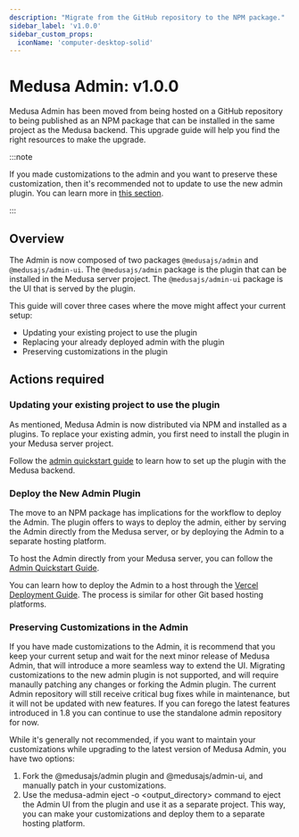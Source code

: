 ```yaml
---
description: "Migrate from the GitHub repository to the NPM package."
sidebar_label: 'v1.0.0'
sidebar_custom_props:
  iconName: 'computer-desktop-solid'
---
```


# Medusa Admin: v1.0.0

Medusa Admin has been moved from being hosted on a GitHub repository to being published as an NPM package that can be installed in the same project as the Medusa backend. This upgrade guide will help you find the right resources to make the upgrade.

:::note

If you made customizations to the admin and you want to preserve these customization, then it's recommended not to update to use the new admin plugin. You can learn more in [this section](#preserving-customizations-in-the-admin).

:::

## Overview

The Admin is now composed of two packages `@medusajs/admin` and `@medusajs/admin-ui`. The `@medusajs/admin` package is the plugin that can be installed in the Medusa server project. The `@medusajs/admin-ui` package is the UI that is served by the plugin.

This guide will cover three cases where the move might affect your current setup:

- Updating your existing project to use the plugin
- Replacing your already deployed admin with the plugin
- Preserving customizations in the plugin

## Actions required

### Updating your existing project to use the plugin

As mentioned, Medusa Admin is now distributed via NPM and installed as a plugins. To replace your existing admin, you first need to install the plugin in your Medusa server project.

Follow the [admin quickstart guide](../../admin/quickstart.mdx) to learn how to set up the plugin with the Medusa backend.

### Deploy the New Admin Plugin

The move to an NPM package has implications for the workflow to deploy the Admin. The plugin offers to ways to deploy the admin, either by serving the Admin directly from the Medusa server, or by deploying the Admin to a separate hosting platform.

To host the Admin directly from your Medusa server, you can follow the [Admin Quickstart Guide](../../admin/quickstart.mdx).

You can learn how to deploy the Admin to a host through the [Vercel Deployment Guide](../../deployments/admin/deploying-on-vercel.md). The process is similar for other Git based hosting platforms.

### Preserving Customizations in the Admin

If you have made customizations to the Admin, it is recommend that you keep your current setup and wait for the next minor release of Medusa Admin, that will introduce a more seamless way to extend the UI. Migrating customizations to the new admin plugin is not supported, and will require manaully patching any changes or forking the Admin plugin. The current Admin repository will still receive critical bug fixes while in maintenance, but it will not be updated with new features. If you can forego the latest features introduced in 1.8 you can continue to use the standalone admin repository for now.

While it's generally not recommended, if you want to maintain your customizations while upgrading to the latest version of Medusa Admin, you have two options:

1. Fork the @medusajs/admin plugin and @medusajs/admin-ui, and manually patch in your customizations.
2. Use the medusa-admin eject -o <output_directory> command to eject the Admin UI from the plugin and use it as a separate project. This way, you can make your customizations and deploy them to a separate hosting platform.
